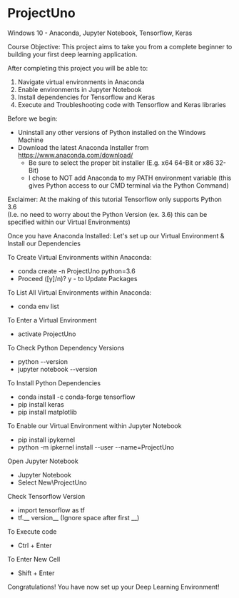 # ProjectUno
Windows 10 - Anaconda, Jupyter Notebook, Tensorflow, Keras 

Course Objective:
This project aims to take you from a complete beginner to building your first deep learning application. 

After completing this project you will be able to: 

1. Navigate virtual environments in Anaconda 
2. Enable environments in Jupyter Notebook 
3. Install dependencies for Tensorflow and Keras
4. Execute and Troubleshooting code with Tensorflow and Keras libraries

Before we begin:
- Uninstall any other versions of Python installed on the Windows Machine
- Download the latest Anaconda Installer from https://www.anaconda.com/download/
  - Be sure to select the proper bit installer (E.g. x64 64-Bit or x86 32-Bit) 
  - I chose to NOT add Anaconda to my PATH environment variable (this gives Python access to our CMD terminal via the Python Command)
  
Exclaimer: At the making of this tutorial Tensorflow only supports Python 3.6  
(I.e. no need to worry about the Python Version (ex. 3.6) this can be specified within our Virtual Environments)

Once you have Anaconda Installed: Let's set up our Virtual Environment & Install our Dependencies

To Create Virtual Environments within Anaconda: 
- conda create -n ProjectUno python=3.6
- Proceed ([y]/n)? y - to Update Packages 

To List All Virtual Environments within Anaconda:
- conda env list 

To Enter a Virtual Environment 
- activate ProjectUno

To Check Python Dependency Versions
- python --version 
- jupyter notebook --version

To Install Python Dependencies
- conda install -c conda-forge tensorflow 
- pip install keras 
- pip install matplotlib

To Enable our Virtual Environment within Jupyter Notebook
- pip install ipykernel
- python -m ipkernel install --user --name=ProjectUno

Open Jupyter Notebook
- Jupyter Notebook
- Select New\ProjectUno

Check Tensorflow Version
- import tensorflow as tf
- tf.__ version__ (Ignore space after first __)
  
To Execute code
- Ctrl + Enter 

To Enter New Cell 
- Shift + Enter 

Congratulations! You have now set up your Deep Learning Environment!


 








